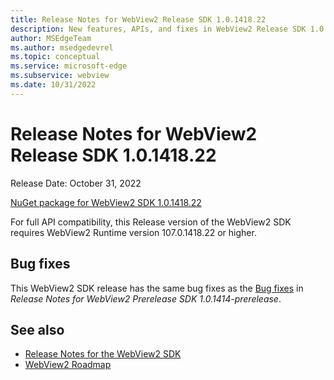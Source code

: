 ```yaml
---
title: Release Notes for WebView2 Release SDK 1.0.1418.22
description: New features, APIs, and fixes in WebView2 Release SDK 1.0.1418.22.
author: MSEdgeTeam
ms.author: msedgedevrel
ms.topic: conceptual
ms.service: microsoft-edge
ms.subservice: webview
ms.date: 10/31/2022
---
```

# Release Notes for WebView2 Release SDK 1.0.1418.22

Release Date: October 31, 2022

[NuGet package for WebView2 SDK 1.0.1418.22](https://www.nuget.org/packages/Microsoft.Web.WebView2/1.0.1418.22)

For full API compatibility, this Release version of the WebView2 SDK requires WebView2 Runtime version 107.0.1418.22 or higher.


<!-- ====================================================================== -->
## Bug fixes

This WebView2 SDK release has the same bug fixes as the [Bug fixes](./1-0-1414-prerelease.md#bug-fixes-for-101414-prerelease) in _Release Notes for WebView2 Prerelease SDK 1.0.1414-prerelease_.


<!-- ====================================================================== -->
## See also

* [Release Notes for the WebView2 SDK](./index.md)
* [WebView2 Roadmap](../roadmap.md)
